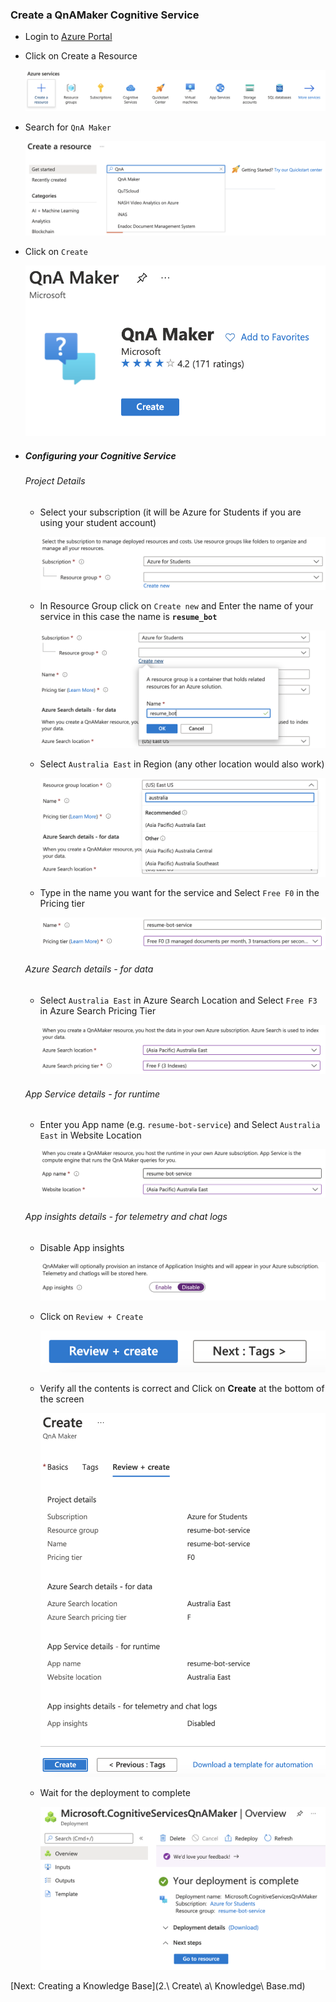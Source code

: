 ### Create a QnAMaker Cognitive Service
   
- Login to [Azure Portal](https://portal.azure.com/)

- Click on Create a Resource
  
  ![Create a Resource](readme_images/create.png)

- Search for `QnA Maker`
  
  ![QnA Maker](readme_images/qna_marketplace.png)

- Click on `Create`

  ![Click Create](readme_images/QnAMaker.png)

- ##### Configuring your Cognitive Service
   ###### Project Details
   - Select your subscription (it will be Azure for Students if you are using your student account)
   
     ![Subscription](readme_images/subs.png)

   - In Resource Group click on `Create new` and Enter the name of your service in this case the name is **`resume_bot`**

     ![Resource Group](readme_images/resource.png)

   - Select `Australia East` in Region (any other location would also work)

     ![Region](readme_images/location.png)

   - Type in the name you want for the service and 
     Select `Free F0` in the Pricing tier

     ![Name and Price](readme_images/name_price.png)

  ###### Azure Search details - for data

   - Select `Australia East` in Azure Search Location and 
     Select `Free F3` in Azure Search Pricing Tier

     ![](readme_images/data.png)

  ###### App Service details - for runtime

   - Enter you App name (e.g. `resume-bot-service`) and 
     Select `Australia East` in Website Location

     ![](readme_images/runtime.png)


  ###### App insights details - for telemetry and chat logs
   - Disable App insights

     ![](readme_images/disable_insights.png)

   - Click on `Review + Create`

     ![](readme_images/review_create.png)

   - Verify all the contents is correct and Click on **Create** at the bottom of the screen

     ![](readme_images/verify.png)
   
   - Wait for the deployment to complete

     ![](readme_images/qnares_dep.png)

[Next: Creating a Knowledge Base](2.\ Create\ a\ Knowledge\ Base.md)